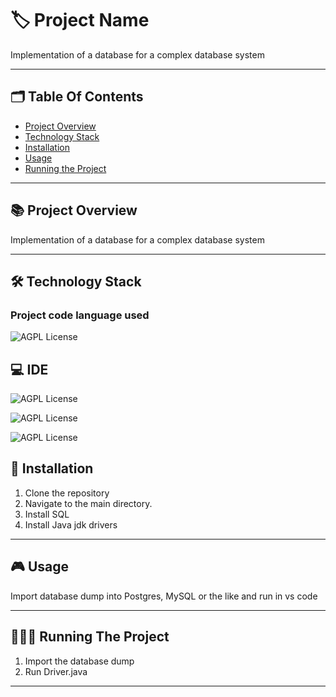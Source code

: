 
# 🏷️ Project Name

Implementation of a database for a complex database system

---
## 🗂️ Table Of Contents

- [Project Overview](#-project-overview)
- [Technology Stack](#-technology-stack)
- [Installation](#-installation)
- [Usage](#-usage)
- [Running the Project](#-running-the-project)

---

## 📚 Project Overview

Implementation of a database for a complex database system

---

## 🛠️ Technology Stack 

### Project code language used

 ![AGPL License](https://img.shields.io/badge/SQL-007ACC?style=for-the-badge&Color=white)

## 💻 IDE

 ![AGPL License](https://img.shields.io/badge/MySQL-005C84?style=for-the-badge&logo=mysql&logoColor=white)

 ![AGPL License](https://img.shields.io/badge/PostgreSQL-316192?style=for-the-badge&logo=postgresql&logoColor=white)

 ![AGPL License](https://img.shields.io/badge/VSCode-0078D4?style=for-the-badge&logo=visual%20studio%20code&logoColor=white)

## 📝 Installation

1. Clone the repository
2. Navigate to the main directory.
3. Install SQL
4. Install Java jdk drivers

---

## 🎮 Usage

Import database dump into Postgres, MySQL or the like and run in vs code

---

## 🏃🏻‍♂️ Running The Project

1. Import the database dump
2. Run Driver.java

---

